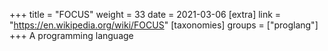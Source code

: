 +++
title = "FOCUS"
weight = 33
date = 2021-03-06
[extra]
link = "https://en.wikipedia.org/wiki/FOCUS"
[taxonomies]
groups = ["proglang"]
+++
A programming language

